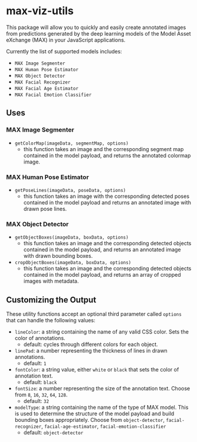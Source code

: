 # max-viz-utils

This package will allow you to quickly and easily create annotated images from predictions generated by the deep learning models of the Model Asset eXchange (MAX) in your JavaScript applications.

Currently the list of supported models includes:
- `MAX Image Segmenter`
- `MAX Human Pose Estimator`
- `MAX Object Detector`
- `MAX Facial Recognizer`
- `MAX Facial Age Estimator`
- `MAX Facial Emotion Classifier`

## Uses

### MAX Image Segmenter
 - `getColorMap(imageData, segmentMap, options)`
   - this function takes an image and the corresponding segment map contained in the model payload, and returns the annotated colormap image.

### MAX Human Pose Estimator
 - `getPoseLines(imageData, poseData, options)`
   - this function takes an image with the corresponding detected poses contained in the model payload and returns an annotated image with drawn pose lines.

### MAX Object Detector
 - `getObjectBoxes(imageData, boxData, options)`
   - this function takes an image and the corresponding detected objects contained in the model payload, and returns an annotated image with drawn bounding boxes.
 - `cropObjectBoxes(imageData, boxData, options)`
   - this function takes an image and the corresponding detected objects contained in the model payload, and returns an array of cropped images with metadata.

## Customizing the Output

These utility functions accept an optional third parameter called `options` that can handle the following values:
- `lineColor`: a string containing the name of any valid CSS color. Sets the color of annotations. 
  - default: cycles through different colors for each object.
- `linePad`: a number representing the thickness of lines in drawn annotations.
  - default: `1`
- `fontColor`: a string value, either `white` or `black` that sets the color of annotation text.
  - default: `black`
- `fontSize`: a number representing the size of the annotation text. Choose from `8`, `16`, `32`, `64`, `128`.
  - default: `32`
- `modelType`: a string containing the name of the type of MAX model. This is used to determine the structure of the model payload and build bounding boxes appropriately. Choose from `object-detector`, `facial-recognizer`, `facial-age-estimator`, `facial-emotion-classifier`
  - default: `object-detector`